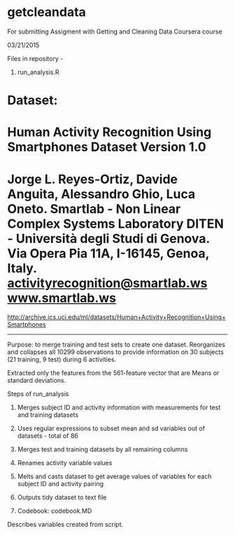 # getcleandata
For submitting Assigment with Getting and Cleaning Data Coursera course

03/21/2015

Files in repository - 


1. run_analysis.R

Dataset:
==================================================================
Human Activity Recognition Using Smartphones Dataset
Version 1.0
==================================================================
Jorge L. Reyes-Ortiz, Davide Anguita, Alessandro Ghio, Luca Oneto.
Smartlab - Non Linear Complex Systems Laboratory
DITEN - Università degli Studi di Genova.
Via Opera Pia 11A, I-16145, Genoa, Italy.
activityrecognition@smartlab.ws
www.smartlab.ws
==================================================================
http://archive.ics.uci.edu/ml/datasets/Human+Activity+Recognition+Using+Smartphones

-----------------------------------

Purpose: to merge training and test sets to create one dataset. 
Reorganizes and collapses all 10299 observations to provide information on 30 subjects (21 training, 9 test) during 6 activities. 

Extracted only the features from the 561-feature vector that are Means or standard deviations.



Steps of run_analysis
1. Merges subject ID and activity information with measurements for test and training datasets
2. Uses regular expressions to subset mean and sd variables out of datasets - total of 86 
3. Merges test and training datasets by all remaining columns
4. Renames activity variable values
5. Melts and casts dataset to get average values of variables for each subject ID and activity pairing
6. Outputs tidy dataset to text file



2. Codebook: codebook.MD

Describes variables created from script.
